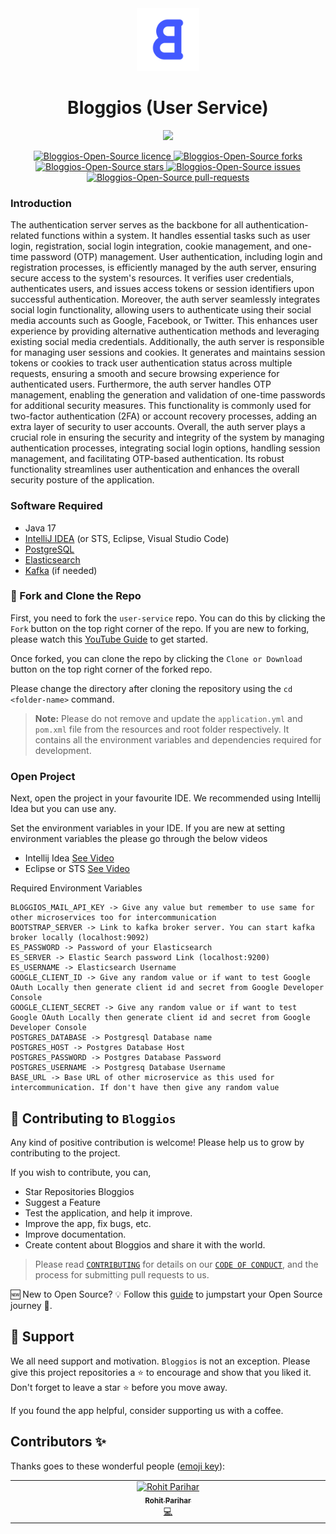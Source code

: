 <div align="center">
<img src="bg-accent_rounded.png" height="100" />
</div>

<h1 align="center">Bloggios (User Service)</h1>

<div align="center">
<img src="https://img.shields.io/badge/all_contributors-1-orange.svg?style=flat-square" />
</div>

<p align="center">
  <a href="https://github.com/Bloggios-Open-Source/user-service/LICENSE" target="blank">
<img src="https://img.shields.io/github/license/Bloggios-Open-Source/user-service?style=flat-square" alt="Bloggios-Open-Source licence" />
</a>
<a href="https://github.com/Bloggios-Open-Source/user-service/fork" target="blank">
<img src="https://img.shields.io/github/forks/Bloggios-Open-Source/user-service?style=flat-square" alt="Bloggios-Open-Source forks"/>
</a>
<a href="https://github.com/Bloggios-Open-Source/user-service/stargazers" target="blank">
<img src="https://img.shields.io/github/stars/Bloggios-Open-Source/user-service?style=flat-square" alt="Bloggios-Open-Source stars"/>
</a>
<a href="https://github.com/Bloggios-Open-Source/user-service/issues" target="blank">
<img src="https://img.shields.io/github/issues/Bloggios-Open-Source/user-service?style=flat-square" alt="Bloggios-Open-Source issues"/>
</a>
<a href="https://github.com/Bloggios-Open-Source/user-service/pulls" target="blank">
<img src="https://img.shields.io/github/issues-pr/Bloggios-Open-Source/user-service?style=flat-square" alt="Bloggios-Open-Source pull-requests"/>
</a>
</p>

### Introduction
The authentication server serves as the backbone for all authentication-related functions within a system. It handles essential tasks such as user login, registration, social login integration, cookie management, and one-time password (OTP) management.
User authentication, including login and registration processes, is efficiently managed by the auth server, ensuring secure access to the system's resources. It verifies user credentials, authenticates users, and issues access tokens or session identifiers upon successful authentication.
Moreover, the auth server seamlessly integrates social login functionality, allowing users to authenticate using their social media accounts such as Google, Facebook, or Twitter. This enhances user experience by providing alternative authentication methods and leveraging existing social media credentials.
Additionally, the auth server is responsible for managing user sessions and cookies. It generates and maintains session tokens or cookies to track user authentication status across multiple requests, ensuring a smooth and secure browsing experience for authenticated users.
Furthermore, the auth server handles OTP management, enabling the generation and validation of one-time passwords for additional security measures. This functionality is commonly used for two-factor authentication (2FA) or account recovery processes, adding an extra layer of security to user accounts.
Overall, the auth server plays a crucial role in ensuring the security and integrity of the system by managing authentication processes, integrating social login options, handling session management, and facilitating OTP-based authentication. Its robust functionality streamlines user authentication and enhances the overall security posture of the application.

### Software Required

- Java 17
- [IntelliJ IDEA](https://www.jetbrains.com/idea/) (or STS, Eclipse, Visual Studio Code)
- [PostgreSQL](https://www.postgresql.org/)
- [Elasticsearch](https://www.elastic.co/elasticsearch/)
- [Kafka](https://kafka.apache.org/) (if needed)

### 🍴 Fork and Clone the Repo

First, you need to fork the `user-service` repo. You can do this by clicking the `Fork` button on the top right corner of the repo. If you are new to forking, please watch this [YouTube Guide](https://www.youtube.com/watch?v=h8suY-Osn8Q) to get started.

Once forked, you can clone the repo by clicking the `Clone or Download` button on the top right corner of the forked repo.

Please change the directory after cloning the repository using the `cd <folder-name>` command.

> **Note:** Please do not remove and update the `application.yml` and `pom.xml` file from the resources and root folder respectively. It contains all the environment variables and dependencies required for development.

### Open Project

Next, open the project in your favourite IDE. We recommended using Intellij Idea but you can use any.

Set the environment variables in your IDE. If you are new at setting environment variables the please go through the below videos
- Intellij Idea [See Video](https://www.youtube.com/watch?v=jNOh4jQJG2U)
- Eclipse or STS [See Video](https://www.youtube.com/watch?v=ypvGDkbp8Ac)

Required Environment Variables

```
BLOGGIOS_MAIL_API_KEY -> Give any value but remember to use same for other microservices too for intercommunication
BOOTSTRAP_SERVER -> Link to kafka broker server. You can start kafka broker locally (localhost:9092)
ES_PASSWORD -> Password of your Elasticsearch
ES_SERVER -> Elastic Search password Link (localhost:9200)
ES_USERNAME -> Elasticsearch Username
GOOGLE_CLIENT_ID -> Give any random value or if want to test Google OAuth Locally then generate client id and secret from Google Developer Console
GOOGLE_CLIENT_SECRET -> Give any random value or if want to test Google OAuth Locally then generate client id and secret from Google Developer Console
POSTGRES_DATABASE -> Postgresql Database name
POSTGRES_HOST -> Postgres Database Host
POSTGRES_PASSWORD -> Postgres Database Password
POSTGRES_USERNAME -> Postgresq Database Username
BASE_URL -> Base URL of other microservice as this used for intercommunication. If don't have then give any random value
```

## 🤝 Contributing to `Bloggios`

Any kind of positive contribution is welcome! Please help us to grow by contributing to the project.

If you wish to contribute, you can,

- Star Repositories Bloggios
- Suggest a Feature
- Test the application, and help it improve.
- Improve the app, fix bugs, etc.
- Improve documentation.
- Create content about Bloggios and share it with the world.

> Please read [`CONTRIBUTING`](CONTRIBUTING.md) for details on our [`CODE OF CONDUCT`](CODE_OF_CONDUCT.md), and the process for submitting pull requests to us.

🆕 New to Open Source? 💡 Follow this [guide](https://opensource.guide/how-to-contribute/) to jumpstart your Open Source journey 🚀.

## 🙏 Support

We all need support and motivation. `Bloggios` is not an exception. Please give this project repositories a ⭐️ to encourage and show that you liked it. Don't forget to leave a star ⭐️ before you move away.

If you found the app helpful, consider supporting us with a coffee.

## Contributors ✨

Thanks goes to these wonderful people ([emoji key](https://allcontributors.org/docs/en/emoji-key)):

<!-- ALL-CONTRIBUTORS-LIST:START - Do not remove or modify this section -->
<!-- prettier-ignore-start -->
<!-- markdownlint-disable -->
<table>
  <tbody>
    <tr>
      <td align="center" valign="top" width="14.28%"><a href="https://github.com/rohit-zip"><img src="https://avatars.githubusercontent.com/u/75197401?v=4" width="100px;" alt="Rohit Parihar"/><br /><sub><b>Rohit Parihar</b></sub></a><br /><a href="https://github.com/rohit-zip" title="Code">💻</a></td>
    </tr>
  </tbody>
</table>